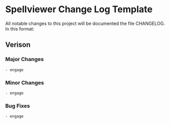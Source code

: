 # Spellviewer Change Log Template

All notable changes to this project will be documented the file CHANGELOG. In this format:

## Verison 
  ### Major Changes
    - engage
  ### Minor Changes
    - engage
  ### Bug Fixes
    - engage
